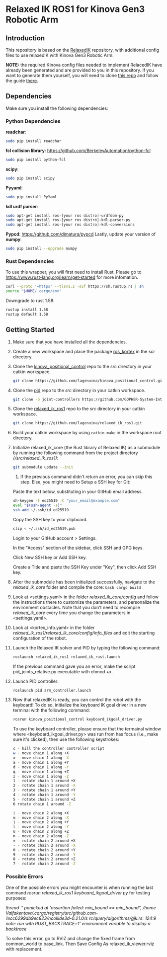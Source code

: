 # Relaxed IK ROS1 for Kinova Gen3 Robotic Arm

## Introduction

This repository is based on the [RelaxedIK](https://github.com/uwgraphics/relaxed_ik) repository, with additional config files to use relaxedIK with Kinova Gen3 Robotic Arm.

**NOTE:** the required Kinova config files needed to implement RelacedIK have already been generated and are provided to you in this repository. If you want to generate them yourself, you will need to clone [this repo](https://github.com/uwgraphics/relaxed_ik.git) and follow the guide [there](https://github.com/uwgraphics/relaxed_ik/blob/dev/src/start_here.py).

## Dependencies

Make sure you install the following dependencies:

### Python Dependencies
**readchar**:
```bash
sudo pip install readchar
```
**fcl collision library**: https://github.com/BerkeleyAutomation/python-fcl
```bash
sudo pip install python-fcl
```
**scipy**:
```bash
sudo pip install scipy
```
**Pyyaml**:
```bash
sudo pip install PyYaml
```
**kdl urdf parser**:
```bash
sudo apt-get install ros-[your ros distro]-urdfdom-py
sudo apt-get install ros-[your ros distro]-kdl-parser-py
sudo apt-get install ros-[your ros distro]-kdl-conversions
```
**Pypcd**: https://github.com/dimatura/pypcd
Lastly, update your version of **numpy**:
```bash
sudo pip install --upgrade numpy
```

### Rust Dependencies
To use this wrapper, you will first need to install Rust. Please go to https://www.rust-lang.org/learn/get-started for more infomation.
```bash
curl --proto '=https' --tlsv1.2 -sSf https://sh.rustup.rs | sh
source "$HOME/.cargo/env"
```
Downgrade to rust 1.58:
```bash
rustup install 1.58 
rustup default 1.58
```

## Getting Started

1. Make sure that you have installed all the dependencies.
1. Create a new workspace and place the package [ros_kortex](https://github.com/Kinovarobotics/ros_kortex) in the *scr* directory.
1. Clone the [kinova_positional_control](https://github.com/lagenuina/kinova_positional_control.git) repo to the *src* directory in your catkin workspace.
    ```bash
    git clone https://github.com/lagenuina/kinova_positional_control.git
    ```
1. Clone the [pid](https://github.com/GOPHER-System-Intergration/kinova_pid.git) repo to the *src* directory in your catkin workspace.
    ```bash
    git clone -b joint-controllers https://github.com/GOPHER-System-Intergration/kinova_pid.git
    ```
1. Clone the [relaxed_ik_ros1](https://github.com/lagenuina/relaxed_ik_ros1.git) repo to the *src* directory in your catkin workspace.
    ```bash
    git clone https://github.com/lagenuina/relaxed_ik_ros1.git
    ```
1. Build your catkin workspace by using `catkin_make` in the workspace root directory. 
1. Initialize relaxed_ik_core (the Rust library of Relaxed IK) as a submodule by running the following command from the project directory *(/src/relaxed_ik_ros1)*:
    ```bash
    git submodule update --init
    ``` 
    
    1. If the previous command didn't return an error, you can skip this step. Else, you might need to Setup a SSH key for Git: 
    
    Paste the text below, substituting in your GitHub email address.
    ```bash
    sh-keygen -t ed25519 -C "your_email@example.com" 
    eval "$(ssh-agent -s)"
    ssh-add ~/.ssh/id_ed25519
    ``` 
    Copy the SSH key to your clipboard.
    ```bash
    clip < ~/.ssh/id_ed25519.pub
    ```

    Login to your GitHub account > Settings.

    In the "Access" section of the sidebar, click SSH and GPG keys.

    Click New SSH key or Add SSH key.

    Create a Title and paste the SSH Key under "Key", then click Add SSH key.

1. After the submodule has been initialized successfully, navigate to the *relaxed_ik_core* folder and compile the core:
        ```bash
        cargo build
        ```
1. Look at <settings.yaml> in the folder *relaxed_ik_core/config* and follow the instructions there to customize the parameters, and personalize the environment obstacles. Note that you don't need to recompile *relaxed_ik_core* every time you change the parameters in <settings.yaml>.
1. Look at <kortex_info.yaml> in the folder *relaxed_ik_ros1/relaxed_ik_core/config/info_files* and edit the starting configuration of the robot.
1. Launch the Relaxed IK solver and PID by typing the following command:
    ```bash
    roslaunch relaxed_ik_ros1 relaxed_ik_rust.launch
    ```
   If the previous command gave you an error, make the script pid_joints_relative.py executable with chmod +x.
1. Launch PID controller:
    ```bash
    roslaunch pid arm_controller.launch
    ```
1. Now that relaxedIK is ready, you can control the robot with the keyboard! To do so, initialize the keyboard IK goal driver in a new terminal with the following command:
    ```bash
    rosrun kinova_positional_control keyboard_ikgoal_driver.py
    ```
    To use the keyboard controller, please ensure that the termainal window where <keyboard_ikgoal_driver.py> was run from has focus (i.e., make sure it's clicked), then use the following keystrokes:
    
    ```bash
    c - kill the controller controller script
    w - move chain 1 along +X
    x - move chain 1 along -X
    a - move chain 1 along +Y
    d - move chain 1 along -Y
    q - move chain 1 along +Z
    z - move chain 1 along -Z
    1 - rotate chain 1 around +X
    2 - rotate chain 1 around -X
    3 - rotate chain 1 around +Y
    4 - rotate chain 1 around -Y
    5 - rotate chain 1 around +Z
    6 rotate chain 1 around -Z

    i - move chain 2 along +X
    m - move chain 2 along -X
    j - move chain 2 along +Y
    l - move chain 2 along -Y
    u - move chain 2 along +Z
    n - move chain 2 along -Z
    = - rotate chain 2 around +X
    - - rotate chain 2 around -X
    0 - rotate chain 2 around +Y
    9 - rotate chain 2 around -Y
    8 - rotate chain 2 around +Z
    7 - rotate chain 2 around -Z
    ```

### Possible Errors

One of the possible errors you might encounter is when running the last command *rosrun relaxed_ik_ros1 keyboard_ikgoal_driver.py* for testing purposes:

*thread '<unnamed>' panicked at 'assertion failed: min_bound == min_bound", /home Valfakentavr/.cargo/registry/src/github.com-1ecc6299db9ec823/ncollide3d-0.21.0/s rc/query/algorithms/gjk.rs: 124:9 note: run with RUST_BACKTRACE=1' environment variable to display a backtrace*

To solve this error, go to RVIZ and change the fixed frame from common_world to base_link. Then Save Config As relaxed_ik_viewer.rviz with replacement.
